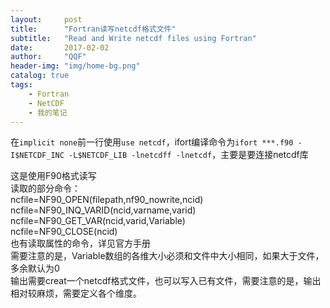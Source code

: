 ```yaml
---
layout:     post
title:      "Fortran读写netcdf格式文件"
subtitle:   "Read and Write netcdf files using Fortran"
date:       2017-02-02
author:     "QQF"
header-img: "img/home-bg.png"
catalog: true
tags:
    - Fortran
    - NetCDF
    - 我的笔记
---
```


在`implicit none`前一行使用`use netcdf`，ifort编译命令为`ifort ***.f90 -I$NETCDF_INC -L$NETCDF_LIB -lnetcdff -lnetcdf`，主要是要连接netcdf库

这是使用F90格式读写<br/>
读取的部分命令：<br/>
ncfile=NF90_OPEN(filepath,nf90_nowrite,ncid)<br/>
ncfile=NF90_INQ_VARID(ncid,varname,varid)<br/>
ncfile=NF90_GET_VAR(ncid,varid,Variable)<br/>
ncfile=NF90_CLOSE(ncid)<br/>
也有读取属性的命令，详见官方手册<br/>
需要注意的是，Variable数组的各维大小必须和文件中大小相同，如果大于文件，多余默认为0<br/>
输出需要creat一个netcdf格式文件，也可以写入已有文件，需要注意的是，输出相对较麻烦，需要定义各个维度。
